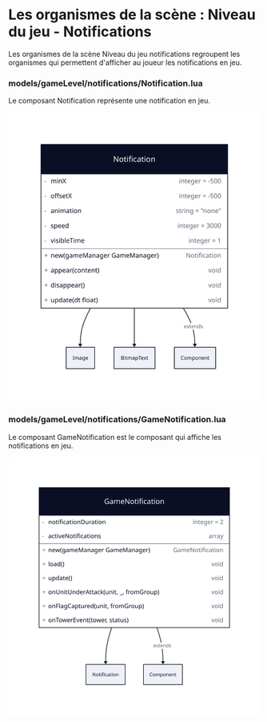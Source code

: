 # Les organismes de la scène : Niveau du jeu - Notifications

Les organismes de la scène Niveau du jeu notifications regroupent les organismes qui permettent d'afficher au joueur les
notifications en jeu.

### models/gameLevel/notifications/Notification.lua

Le composant Notification représente une notification en jeu.

<img src="./notification.svg">

### models/gameLevel/notifications/GameNotification.lua

Le composant GameNotification est le composant qui affiche les notifications en jeu.

<img src="./game-notification.svg">
